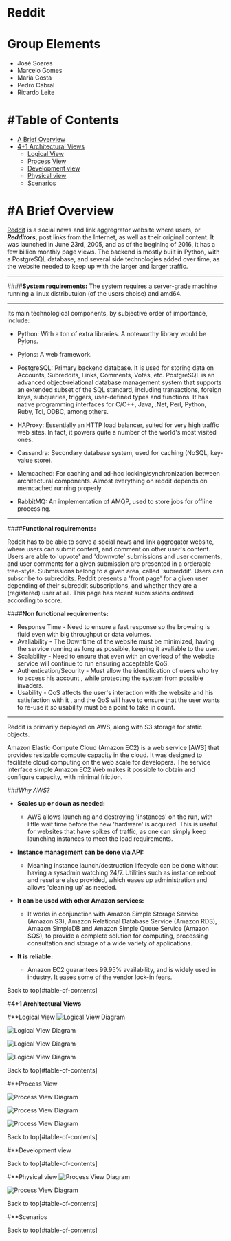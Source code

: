 # **Reddit** 


Group Elements
==================

 - José Soares
 - Marcelo Gomes
 - Maria Costa
 - Pedro Cabral
 - Ricardo Leite


#Table of Contents
==================
* [A Brief Overview](#a-brief-overview)
* [4+1 Architectural Views](#41-architectural-views)
  * [Logical View](#logical-view)
  * [Process View](#process-view)
  * [Development view](#development-view)
  * [Physical view](#physical-view)
  * [Scenarios](#scenarios)


#**A Brief Overview**
===================

[Reddit](https://reddit.com) is a social news and link aggregrator website where users, or ***Redditors***, post links from the Internet, as well as  their original content. 
It was launched in June 23rd, 2005, and as of the begining of 2016, it has a few billion monthly page views.
The backend is mostly built in Python, with a PostgreSQL database, and several side technologies added over time, as the website needed to keep up with the larger and larger traffic.


----------
####**System requirements:**
 The system requires a server-grade machine running a linux distributuion (of the users choise) and amd64.


----------
Its main technological components, by subjective order of importance, include:

 - Python: With a ton of extra libraries. A noteworthy library would be Pylons.

 -  Pylons: A web framework.

 -  PostgreSQL: Primary backend database. It is used for storing data on Accounts, Subreddits, Links, Comments, Votes, etc. 
PostgreSQL is an advanced object-relational database management system that supports an extended subset of the SQL standard, including transactions, foreign keys, subqueries, triggers, user-defined types and functions. It has native programming interfaces for C/C++, Java, .Net, Perl, Python, Ruby, Tcl, ODBC, among others.

 - HAProxy: Essentially an HTTP load balancer, suited for very high traffic web sites. In fact, it powers quite a number of the world's most visited ones.
 
 - Cassandra: Secondary database system, used for caching (NoSQL, key-value store).
 
 - Memcached: For caching and ad-hoc locking/synchronization between architectural components. Almost everything on reddit depends on memcached running properly.

 - RabbitMQ: An implementation of AMQP, used to store jobs for offline processing.


----------

####**Functional requirements:**

Reddit has to be able to serve a social news and link aggregator website, where users can submit content, and comment on other user's content.
Users are able to 'upvote' and 'downvote' submissions and user comments, and user comments for a given submission are presented in a orderable tree-style. Submissions belong to a given area, called 'subreddit'. Users can subscribe to subreddits.
Reddit presents a 'front page' for a given user depending of their subreddit subscriptions, and whether they are a (registered) user at all. This page has recent submissions ordered according to score.

####**Non functional requirements:**

- Response Time - Need to ensure a fast response so the  browsing is fluid even with big throughput or data volumes.
- Avaliability - The Downtime of the website must be minimized, having the service running as long as possible, keeping it avaliable to the user.
- Scalability - Need to ensure that even with an overload of the website service will continue to run ensuring acceptable QoS.
- Authentication/Security - Must allow the identification of users who try to access his account , while protecting the system from possible invaders.
- Usability - QoS affects the user's interaction with the website and his satisfaction with it , and the QoS will have to ensure that the user wants to re-use it so usability must be a point to take in count.


----------


Reddit is primarily deployed on AWS, along with S3 storage for static objects.

Amazon Elastic Compute Cloud (Amazon EC2) is a web service [AWS] that provides resizable compute capacity in the cloud. 
It was designed to facilitate cloud computing on the web scale for developers. The service interface simple Amazon EC2 Web makes it possible to obtain and configure capacity, with minimal friction.

###*Why AWS?*

 - **Scales up or down as needed:**
	 * AWS allows launching and destroying 'instances' on the run, with little wait time before the new 'hardware' is acquired. This is useful for websites that have spikes of traffic, as one can simply keep launching instances to meet the load requirements.
	 
 - **Instance management can be done via API:**
	* Meaning instance launch/destruction lifecycle can be done without having a sysadmin watching 24/7. Utilities such as instance reboot and reset are also provided, which eases up administration and allows 'cleaning up' as needed.

 - **It can be used with other Amazon services:**
	* It works in conjunction with Amazon Simple Storage Service (Amazon S3), Amazon Relational Database Service (Amazon RDS), 
Amazon SimpleDB and Amazon Simple Queue Service (Amazon SQS), to provide a complete solution for computing, processing consultation and storage of a wide variety of applications.

 - **It is reliable:**
	* Amazon EC2 guarantees 99.95% availability, and is widely used in industry. It eases some of the vendor lock-in fears.

Back to top[#table-of-contents]

#**4+1 Architectural Views**

#**Logical View
![Logical View Diagram](./diagrams/logical_view_1.png)

![Logical View Diagram](./diagrams/logical_view_2.png)

![Logical View Diagram](./diagrams/logical_view_3.png)

![Logical View Diagram](./diagrams/logical_view_4_package.png)

Back to top[#table-of-contents]


#**Process View

![Process View Diagram](./diagrams/process_view_1_post.png)

![Process View Diagram](./diagrams/process_view_2_comment.png)

![Process View Diagram](./diagrams/process_view_3_updown.png)


Back to top[#table-of-contents]


#**Development view

Back to top[#table-of-contents]


#**Physical view
![Process View Diagram](./diagrams/physical_view.png)

![Process View Diagram](./diagrams/postgres.png)

Back to top[#table-of-contents]


#**Scenarios


Back to top[#table-of-contents]

